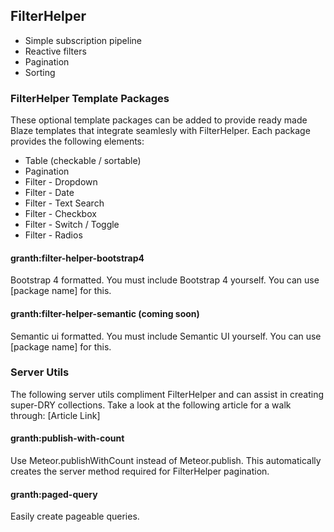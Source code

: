 ## FilterHelper ##

- Simple subscription pipeline
- Reactive filters
- Pagination
- Sorting

### FilterHelper Template Packages ###

These optional template packages can be added to provide ready made Blaze templates that integrate seamlesly with FilterHelper. Each package provides the following elements:

- Table (checkable / sortable)
- Pagination
- Filter - Dropdown
- Filter - Date
- Filter - Text Search
- Filter - Checkbox
- Filter - Switch / Toggle
- Filter - Radios

#### granth:filter-helper-bootstrap4

Bootstrap 4 formatted. You must include Bootstrap 4 yourself. You can use [package name] for this.

#### granth:filter-helper-semantic (coming soon)

Semantic ui formatted. You must include Semantic UI yourself. You can use [package name] for this.

### Server Utils ###

The following server utils compliment FilterHelper and can assist in creating super-DRY collections. Take a look at the following article for a walk through: [Article Link]

#### granth:publish-with-count ####

Use Meteor.publishWithCount instead of Meteor.publish. This automatically creates the server method required for FilterHelper pagination.

#### granth:paged-query ####

Easily create pageable queries.